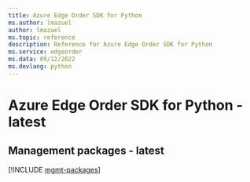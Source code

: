 ```yaml
---
title: Azure Edge Order SDK for Python
ms.author: lmazuel
author: lmazuel
ms.topic: reference
description: Reference for Azure Edge Order SDK for Python
ms.service: edgeorder
ms.data: 09/12/2022
ms.devlang: python
---
```

# Azure Edge Order SDK for Python - latest

## Management packages - latest
[!INCLUDE [mgmt-packages](edge-order-mgmt-index.md)]